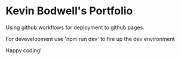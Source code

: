 # Kevin Bodwell's Portfolio

Using github workflows for deployment to github pages.

For devevelopment use 'npm run dev' to fire up the dev environment

Happy coding!
